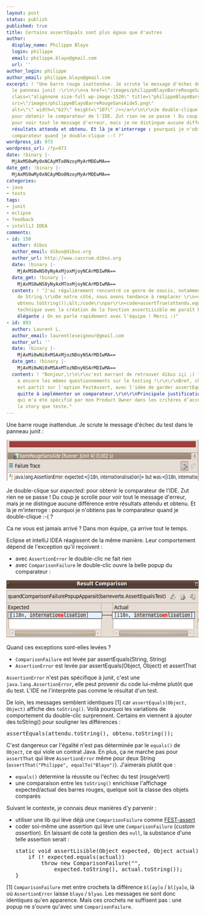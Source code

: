 ```yaml
---
layout: post
status: publish
published: true
title: Certains assertEquals sont plus égaux que d'autres
author:
  display_name: Philippe Blayo
  login: philippe
  email: philippe.blayo@gmail.com
  url: ''
author_login: philippe
author_email: philippe.blayo@gmail.com
excerpt: ! "Une barre rouge inattendue. Je scrute le message d'échec du test dans
  le panneau junit :\r\n\r\n<a href=\"/images/philippeBlayoBarreRougeSansAide5.png\"><img
  class=\"alignnone size-full wp-image-1526\" title=\"philippeBlayoBarreRougeSansAide\"
  src=\"/images/philippeBlayoBarreRougeSansAide5.png\"
  alt=\"\" width=\"627\" height=\"107\" /></a>\r\n\r\nJe double-clique sur <em>expected:</em>
  pour obtenir le comparateur de l'IDE. Zut rien ne se passe ! Du coup je scrolle
  pour voir tout le message d'erreur, mais je ne distingue aucune différence entre
  résultats attendu et obtenu. Et là je m'interroge : pourquoi je n'obtiens pas le
  comparateur quand je double-clique :-( ?"
wordpress_id: 973
wordpress_url: /?p=973
date: !binary |-
  MjAxMS0wMy0xNCAyMTo0NzoyMyArMDEwMA==
date_gmt: !binary |-
  MjAxMS0wMy0xNCAyMDo0NzoyMyArMDEwMA==
categories:
- java
- tests
tags:
- junit
- eclipse
- feedback
- intelliJ IDEA
comments:
- id: 150
  author: dibus
  author_email: dibus@dibus.org
  author_url: http://www.cascrum.dibus.org
  date: !binary |-
    MjAxMS0wNS0yNyAxMjoxMjoyNCArMDIwMA==
  date_gmt: !binary |-
    MjAxMS0wNS0yNyAxMToxMjoyNCArMDIwMA==
  content: ! "J'ai régulièrement rencontré ce genre de soucis, notamment pour la comparaison
    de String.\r\nDe notre côté, nous avons tendance à remplacer \r\n<code>assertEquals(attendu.toString(),
    obtenu.toString());&lt;/code\r\npar\r\n<code>assertTrue(attendu.equals(obtenu));</code>\r\n\r\nTa
    technique avec la création de la fonction assertLisible me paraît beaucoup plus
    élégante : On en parle rapidement avec l'équipe ! Merci :)"
- id: 893
  author: Laurent L.
  author_email: laurentleseigneur@gmail.com
  author_url: ''
  date: !binary |-
    MjAxMi0wNi0xMSAxMjozNDoyNSArMDIwMA==
  date_gmt: !binary |-
    MjAxMi0wNi0xMSAxMTozNDoyNSArMDIwMA==
  content: ! "Bonjour,\r\n\r\nc'est marrant de retrouver dibus içi ;) finalement on
    a encore les mêmes questionnements sur le testing !\r\n\r\nBref, chez nous, on
    est partit sur l'option FestAssert, avec l'idée de garder assertEqual(ObjetAttendu,ObjetObtenu)
    quitte à implémenter un comparateur.\r\n\r\nPrincipale justification: c'est ce
    qui m'a été spécifié par mon Product Owner dans les critères d’acceptation de
    la story que teste."
---
```

<p>Une barre rouge inattendue. Je scrute le message d'échec du test dans le panneau junit :</p>
<p><a href="/images/philippeBlayoBarreRougeSansAide5.png"><img class="alignnone size-full wp-image-1526" title="philippeBlayoBarreRougeSansAide" src="/images/philippeBlayoBarreRougeSansAide5.png" alt="" width="627" height="107" /></a></p>
<p>Je double-clique sur <em>expected:</em> pour obtenir le comparateur de l'IDE. Zut rien ne se passe ! Du coup je scrolle pour voir tout le message d'erreur, mais je ne distingue aucune différence entre résultats attendu et obtenu. Et là je m'interroge : pourquoi je n'obtiens pas le comparateur quand je double-clique :-( ?<a id="more"></a><a id="more-973"></a></p>
<p>Ca ne vous est jamais arrivé ? Dans mon équipe, ça arrive tout le temps.</p>
<p>Eclipse et intelliJ IDEA réagissent de la même manière. Leur comportement dépend de l'exception qu'il reçoivent :</p>
<ul>
<li>avec <code>AssertionError</code> le double-clic ne fait rien</li>
<li>avec <code>ComparisonFailure</code> le double-clic ouvre la belle popup du comparateur :</li>
</ul>
<p><a href="/images/philippeBlayoBarreRougeAvecAide2.png"><img class="alignnone size-full wp-image-1534" title="philippeBlayoBarreRougeAvecAide" src="/images/philippeBlayoBarreRougeAvecAide2.png" alt="" width="546" height="150" /></a></p>
<p>Quand ces exceptions sont-elles levées ?</p>
<ul>
<li><code>ComparisonFailure</code> est levée par assertEquals(String, String)</li>
<li><code>AssertionError</code> est levée par assertEquals(Object, Object) et assertThat</li>
</ul>
<p><code>AssertionError</code> n'est pas spécifique à junit, c'est une <code>java.lang.AssertionError</code>, elle peut provenir du code lui-même plutôt que du test. L'IDE ne l'interprète pas comme le résultat d'un test.</p>
<p>De loin, les messages semblent identiques [1] car <code>assertEquals(Object, Object)</code> affiche des <code>toString()</code>. Voilà pourquoi les variations de comportement du double-clic surprennent. Certains en viennent à ajouter des toString() pour souligner les différences :</p>
<pre lang="java">assertEquals(attendu.toString(), obtenu.toString());</pre>
<p>C'est dangereux car l'égalité n'est pas déterminée par le <code>equals()</code> de <code>Object</code>, ce qui viole un contrat Java. En plus, ça ne marche pas pour <code>assertThat</code> qui lève <code>AssertionError</code> même pour deux String (<code>assertThat("Philippe", equalTo("Blayo")</code>). J'aimerais plutôt que :</p>
<ul>
<li><code>equals()</code> détermine la réussite ou l'échec du test (rouge/vert)</li>
<li>une comparaison entre les <code>toString()</code> enrichisse l'affichage expected/actual des barres rouges, quelque soit la classe des objets comparés</li>
</ul>
<p>Suivant le contexte, je connais deux manières d'y parvenir :</p>
<ul>
<li>utiliser une lib qui lève déjà une <code>ComparisonFailure</code> comme <a href="http://code.google.com/p/fest/">FEST-assert</a></li>
<li>coder soi-même une assertion qui lève une <code>ComparisonFailure</code> (<em>custom assertion</em>). En laissant de coté la gestion des <code>null</code>, la substance d'une telle assertion serait :
<pre lang="java">static void assertLisible(Object expected, Object actual) {
    if (! expected.equals(actual))
        throw new ComparisonFailure("",
            expected.toString(), actual.toString());
}</pre>
</li>
</ul>
<p>[1] <code>ComparisonFailure</code> met entre crochets la différence <code>bl[ay]o</code> / <code>bl[ya]o</code>, là où <code>AssertionError</code> laisse <code>blayo</code> / <code>blyao</code>. Les messages ne sont donc identiques qu'en apparence. Mais ces crochets ne suffisent pas : une popup ne s'ouvre qu'avec une <code>ComparisonFailure</code>.</p>
